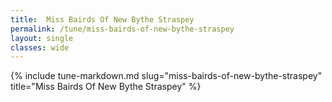 ```yaml
---
title:  Miss Bairds Of New Bythe Straspey
permalink: /tune/miss-bairds-of-new-bythe-straspey
layout: single
classes: wide
---
```

{% include tune-markdown.md slug="miss-bairds-of-new-bythe-straspey" title="Miss Bairds Of New Bythe Straspey" %}
